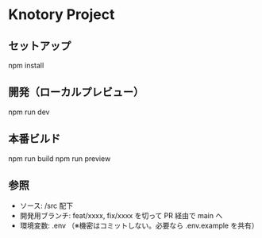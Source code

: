 # Knotory Project

## セットアップ
npm install

## 開発（ローカルプレビュー）
npm run dev

## 本番ビルド
npm run build
npm run preview

## 参照
- ソース: /src 配下
- 開発用ブランチ: feat/xxxx, fix/xxxx を切って PR 経由で main へ
- 環境変数: .env （※機密はコミットしない。必要なら .env.example を共有）
